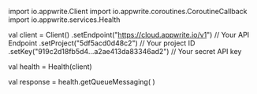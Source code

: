import io.appwrite.Client
import io.appwrite.coroutines.CoroutineCallback
import io.appwrite.services.Health

val client = Client()
    .setEndpoint("https://cloud.appwrite.io/v1") // Your API Endpoint
    .setProject("5df5acd0d48c2") // Your project ID
    .setKey("919c2d18fb5d4...a2ae413da83346ad2") // Your secret API key

val health = Health(client)

val response = health.getQueueMessaging(
)
